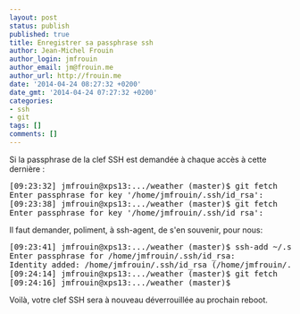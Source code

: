 ```yaml
---
layout: post
status: publish
published: true
title: Enregistrer sa passphrase ssh
author: Jean-Michel Frouin
author_login: jmfrouin
author_email: jm@frouin.me
author_url: http://frouin.me
date: '2014-04-24 08:27:32 +0200'
date_gmt: '2014-04-24 07:27:32 +0200'
categories:
- ssh
- git
tags: []
comments: []
---
```

<p>Si la passphrase de la clef SSH est demandée à chaque accès à cette dernière : </p>
<pre class="brush:shell">
[09:23:32] jmfrouin@xps13:.../weather (master)$ git fetch
Enter passphrase for key '/home/jmfrouin/.ssh/id_rsa': 
[09:23:38] jmfrouin@xps13:.../weather (master)$ git fetch
Enter passphrase for key '/home/jmfrouin/.ssh/id_rsa': 
</pre>
<p>Il faut demander, poliment, à ssh-agent, de s'en souvenir, pour nous: </p>
<pre class="brush:shell">
[09:23:41] jmfrouin@xps13:.../weather (master)$ ssh-add ~/.ssh/id_rsa
Enter passphrase for /home/jmfrouin/.ssh/id_rsa: 
Identity added: /home/jmfrouin/.ssh/id_rsa (/home/jmfrouin/.ssh/id_rsa)
[09:24:14] jmfrouin@xps13:.../weather (master)$ git fetch
[09:24:16] jmfrouin@xps13:.../weather (master)$ 
</pre>
<p>Voilà, votre clef SSH sera à nouveau déverrouillée au prochain reboot.</p>
<!-- Matomo -->
<script type="text/javascript">
  var _paq = window._paq || [];
  /* tracker methods like "setCustomDimension" should be called before "trackPageView" */
  _paq.push(['trackPageView']);
  _paq.push(['enableLinkTracking']);
  (function() {
    var u="//stats.frouin.me/";
    _paq.push(['setTrackerUrl', u+'matomo.php']);
    _paq.push(['setSiteId', '1']);
    var d=document, g=d.createElement('script'), s=d.getElementsByTagName('script')[0];
    g.type='text/javascript'; g.async=true; g.defer=true; g.src=u+'matomo.js'; s.parentNode.insertBefore(g,s);
  })();
</script>
<!-- End Matomo Code -->
